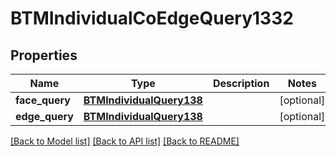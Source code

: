 # BTMIndividualCoEdgeQuery1332

## Properties
Name | Type | Description | Notes
------------ | ------------- | ------------- | -------------
**face_query** | [**BTMIndividualQuery138**](BTMIndividualQuery138.md) |  | [optional] 
**edge_query** | [**BTMIndividualQuery138**](BTMIndividualQuery138.md) |  | [optional] 

[[Back to Model list]](../README.md#documentation-for-models) [[Back to API list]](../README.md#documentation-for-api-endpoints) [[Back to README]](../README.md)


